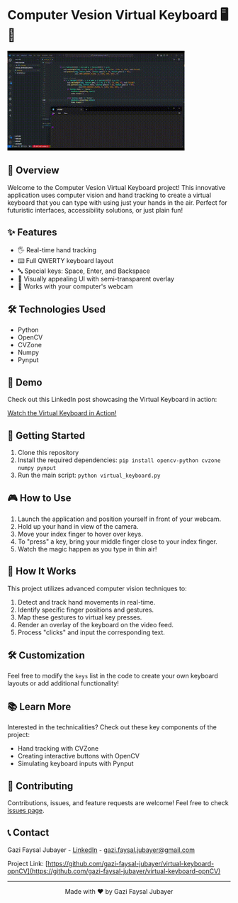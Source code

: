 # Computer Vesion Virtual Keyboard 🖥️👋

![Virtual Keyboard Demo](_video.gif)

## 🚀 Overview

Welcome to the Computer Vesion Virtual Keyboard project! This innovative application uses computer vision and hand tracking to create a virtual keyboard that you can type with using just your hands in the air. Perfect for futuristic interfaces, accessibility solutions, or just plain fun!

## ✨ Features

- 🖐️ Real-time hand tracking
- ⌨️ Full QWERTY keyboard layout
- 🔤 Special keys: Space, Enter, and Backspace
- 🎨 Visually appealing UI with semi-transparent overlay
- 📸 Works with your computer's webcam

## 🛠️ Technologies Used

- Python
- OpenCV
- CVZone
- Numpy
- Pynput

## 🎥 Demo

Check out this LinkedIn post showcasing the Virtual Keyboard in action:

[Watch the Virtual Keyboard in Action!](https://www.linkedin.com/posts/gazi-faysal-jubayer_project-virtual-keyboard-practicing-computer-activity-7183088670483132416-sRoG)

## 🚀 Getting Started

1. Clone this repository
2. Install the required dependencies:
`pip install opencv-python cvzone numpy pynput`
3. Run the main script:
`python virtual_keyboard.py`

## 🎮 How to Use

1. Launch the application and position yourself in front of your webcam.
2. Hold up your hand in view of the camera.
3. Move your index finger to hover over keys.
4. To "press" a key, bring your middle finger close to your index finger.
5. Watch the magic happen as you type in thin air!

## 🧠 How It Works

This project utilizes advanced computer vision techniques to:
1. Detect and track hand movements in real-time.
2. Identify specific finger positions and gestures.
3. Map these gestures to virtual key presses.
4. Render an overlay of the keyboard on the video feed.
5. Process "clicks" and input the corresponding text.

## 🛠️ Customization

Feel free to modify the `keys` list in the code to create your own keyboard layouts or add additional functionality!

## 📚 Learn More

Interested in the technicalities? Check out these key components of the project:
- Hand tracking with CVZone
- Creating interactive buttons with OpenCV
- Simulating keyboard inputs with Pynput

## 🤝 Contributing

Contributions, issues, and feature requests are welcome! Feel free to check [issues page](https://github.com/gazi-faysal-jubayer/virtual-keyboard-opnCV/issues).

<!-- ## 📝 License

This project is [MIT](link_to_your_license) licensed. -->

## 📞 Contact

Gazi Faysal Jubayer - [LinkedIn](https://www.linkedin.com/in/gazi-faysal-jubayer) - gazi.faysal.jubayer@gmail.com

Project Link: [https://github.com/gazi-faysal-jubayer/virtual-keyboard-opnCV](https://github.com/gazi-faysal-jubayer/virtual-keyboard-opnCV)

---

<p align="center">
Made with ❤️ by Gazi Faysal Jubayer
</p>